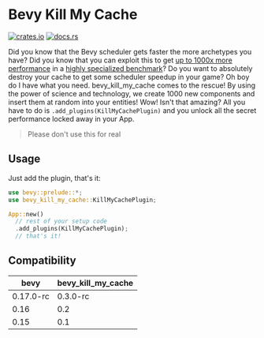 # Bevy Kill My Cache

[![crates.io](https://img.shields.io/crates/v/bevy_kill_my_cache)](https://crates.io/crates/bevy_kill_my_cache)
[![docs.rs](https://docs.rs/bevy_kill_my_cache/badge.svg)](https://docs.rs/bevy_kill_my_cache)

Did you know that the Bevy scheduler gets faster the more archetypes you have? Did you know that you can exploit this to get [up to 1000x more performance](https://discord.com/channels/691052431525675048/749335865876021248/1363976430085603338) in a [highly specialized benchmark](https://github.com/bevyengine/bevy/blob/main/examples/stress_tests/many_components.rs)? Do you want to absolutely destroy your cache to get some scheduler speedup in your game? 
Oh boy do I have what you need. 
bevy_kill_my_cache comes to the rescue! By using the power of science and technology, we create 1000 new components and insert them at random into your entities! Wow! Isn't that amazing? All you have to do is `.add_plugins(KillMyCachePlugin)` and you unlock all the secret performance locked away in your App. 

> Please don't use this for real


## Usage

Just add the plugin, that's it:

```rust
use bevy::prelude::*;
use bevy_kill_my_cache::KillMyCachePlugin;

App::new()
  // rest of your setup code
  .add_plugins(KillMyCachePlugin);
  // that's it!
```

## Compatibility

| bevy        | bevy_kill_my_cache |
|-------------|--------------------|
| 0.17.0-rc        | 0.3.0-rc                |
| 0.16        | 0.2                |
| 0.15        | 0.1                |
